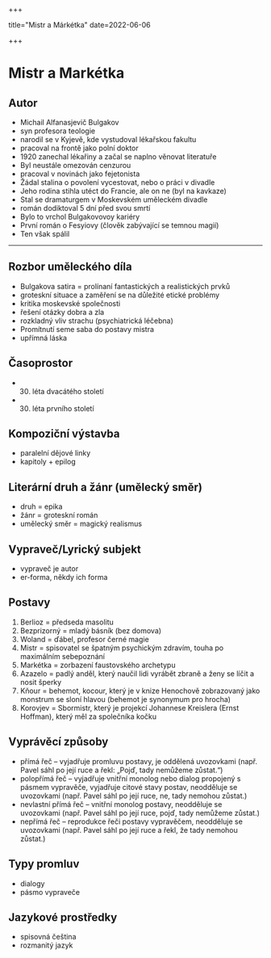 +++

title="Mistr a Márkétka"
date=2022-06-06

+++
# Mistr a Markétka 
## Autor
- Michail Alfanasjevič Bulgakov
- syn profesora teologie
- narodil se v Kyjevě, kde vystudoval lékařskou fakultu
- pracoval na frontě jako polní doktor
- 1920 zanechal lékařiny a začal se naplno věnovat literatuře
- Byl neustále omezován cenzurou
- pracoval v novinách jako fejetonista
- Žádal stalina o povolení vycestovat, nebo o práci v divadle
- Jeho rodina stihla utéct do Francie, ale on ne (byl na kavkaze)
- Stal se dramaturgem v Moskevském uměleckém divadle
- román dodiktoval 5 dní před svou smrtí
- Bylo to vrchol Bulgakovovoy kariéry
- První román o Fesyiovy (člověk zabývající se temnou magií)
- Ten však spálil
---
## Rozbor uměleckého díla 
- Bulgakova satira = prolínaní fantastických a realistických prvků
- groteskní situace a zaměření se na důležité etické problémy
- kritika moskevské společnosti
- řešení otázky dobra a zla
- rozkladný vliv strachu (psychiatrická léčebna)
- Promítnutí seme saba do postavy mistra
- upřímná láska
## Časoprostor
- 30. léta dvacátého století
- 30. léta prvního století 
## Kompoziční výstavba
- paralelní dějové linky
- kapitoly + epilog
## Literární druh a žánr (umělecký směr)
- druh = epika
- žánr = groteskní román 
- umělecký směr = magický realismus
## Vypraveč/Lyrický subjekt 
- vypraveč je autor 
- er-forma, někdy ich forma 
## Postavy 
1. Berlioz = předseda masolitu
2. Bezprizorný = mladý básník (bez domova)
3. Woland = ďábel, profesor černé magie
4. Mistr = spisovatel se špatným psychickým zdravím, touha po maximálním sebepoznání
5. Markétka = zorbazení faustovského archetypu
6. Azazelo = padlý anděl, který naučil lidi vyrábět zbraně a ženy se líčit a nosit šperky
7. Kňour = behemot, kocour, který je v knize Henochově zobrazovaný jako monstrum se sloní hlavou (behemot je synonymum pro hrocha)
8. Korovjev = Sbormistr, který je projekcí Johannese Kreislera (Ernst Hoffman), který měl za společníka kočku
## Vyprávěcí způsoby
- přímá řeč – vyjadřuje promluvu postavy, je oddělená uvozovkami (např. Pavel sáhl po její ruce a řekl: „Pojď, tady nemůžeme zůstat.“)
- polopřímá řeč – vyjadřuje vnitřní monolog nebo dialog propojený s pásmem vypravěče, vyjadřuje citové stavy postav, neodděluje se uvozovkami (např. Pavel sáhl po její ruce, ne, tady nemohou zůstat.)
- nevlastní přímá řeč – vnitřní monolog postavy, neodděluje se uvozovkami (např. Pavel sáhl po její ruce, pojď, tady nemůžeme zůstat.)
- nepřímá řeč – reprodukce řeči postavy vypravěčem, neodděluje se uvozovkami (např. Pavel sáhl po její ruce a řekl, že tady nemohou zůstat.)
## Typy promluv 
- dialogy
- pásmo vypraveče 
## Jazykové prostředky 
- spisovná čeština 
- rozmanitý jazyk 






